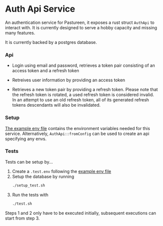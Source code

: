 
# Auth Api Service

An authentication service for Pastureen, it exposes a rust struct `AuthApi` to interact with. It is currently designed to serve a hobby capacity and missing many features.

It is currently backed by a postgres database.

### Api

- Login using email and password, retrieves a token pair consisting of an access token and a refresh token

- Retreives user information by providing an access token

- Retrieves a new token pair by providing a refresh token. Please note that the refresh token is rotated, a used refresh token is considered invalid. In an attempt to use
an old refresh token, all of its generated refresh tokens descendants will also be invalidated.

### Setup

[The example env file](./example.env) contains the environment variables needed for this service. Alternatively, `AuthApi::fromConfig` can be used to create an api specifying any envs.

### Tests

Tests can be setup by...

1. Create a `.test.env` following the [example env file](./example.env)
2. Setup the database by running 
   ```bash
   ./setup_test.sh
   ```
3. Run the tests with
   ```bash
   ./test.sh
   ```

Steps 1 and 2 only have to be executed initially, subsequent executions can start from step 3.
